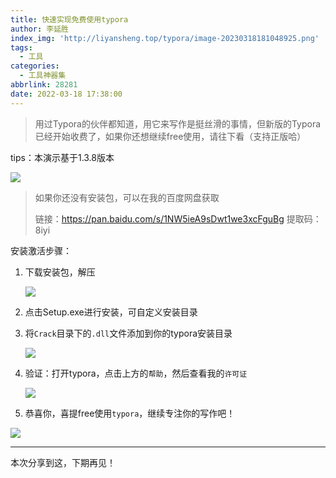 ```yaml
---
title: 快速实现免费使用typora
author: 李延胜
index_img: 'http://liyansheng.top/typora/image-20230318181048925.png'
tags:
  - 工具
categories:
  - 工具神器集
abbrlink: 28281
date: 2022-03-18 17:38:00
---
```

> 用过Typora的伙伴都知道，用它来写作是挺丝滑的事情，但新版的Typora已经开始收费了，如果你还想继续free使用，请往下看（支持正版哈）

tips：本演示基于1.3.8版本

![](http://liyansheng.top/typora/image-20220930085334062.png)

> 如果你还没有安装包，可以在我的百度网盘获取
>
> 链接：https://pan.baidu.com/s/1NW5ieA9sDwt1we3xcFguBg 
> 提取码：8iyi

安装激活步骤：

1. 下载安装包，解压

   ![](http://liyansheng.top/typora/image-20220930090443217.png)

2. 点击Setup.exe进行安装，可自定义安装目录

3. 将`Crack`目录下的`.dll`文件添加到你的typora安装目录

   ![](http://liyansheng.top/typora/image-20220930090528384.png)

4. 验证：打开typora，点击上方的`帮助`，然后查看我的`许可证`

   ![](http://liyansheng.top/typora/image-20220930090953756.png)

5. 恭喜你，喜提free使用`typora`，继续专注你的写作吧！

![](http://liyansheng.top/typora/image-20220930091009686.png)

------

本次分享到这，下期再见！
